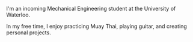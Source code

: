 I'm an incoming Mechanical Engineering student at the University of Waterloo.

In my free time, I enjoy practicing Muay Thai, playing guitar, and creating personal projects.
<!---
kevindang0/kevindang0 is a ✨ special ✨ repository because its `README.md` (this file) appears on your GitHub profile.
You can click the Preview link to take a look at your changes.
--->
